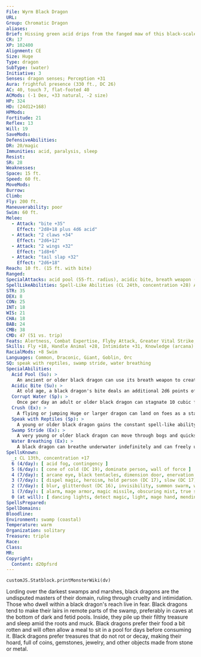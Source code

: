```yaml
---
File: Wyrm Black Dragon
URL: 
Group: Chromatic Dragon
aliases: 
Brief: Hissing green acid drips from the fanged maw of this black-scaled, horned dragon.
CR: 17
XP: 102400
Alignment: CE
Size: Huge
Type: dragon
SubType: (water)
Initiative: 3
Senses: dragon senses; Perception +31
Aura: frightful presence (330 ft., DC 26)
AC: 40, touch 7, flat-footed 40
ACMods: (-1 Dex, +33 natural, -2 size)
HP: 324
HD: (24d12+168)
HPMods: 
Fortitude: 21
Reflex: 13
Will: 19
SaveMods: 
DefensiveAbilities: 
DR: 20/magic
Immunities: acid, paralysis, sleep
Resist: 
SR: 28
Weaknesses: 
Space: 15 ft.
Speed: 60 ft.
MoveMods: 
Burrow: 
Climb: 
Fly: 200 ft.
Maneuverability: poor
Swim: 60 ft.
Melee: 
  - Attack: "bite +35"
    Effect: "2d8+18 plus 4d6 acid"
  - Attack: "2 claws +34"
    Effect: "2d6+12"
  - Attack: "2 wings +32"
    Effect: "1d8+6"
  - Attack: "tail slap +32"
    Effect: "2d6+18"
Reach: 10 ft. (15 ft. with bite)
Ranged: 
SpecialAttacks: acid pool (55-ft. radius), acidic bite, breath weapon (100-ft. line, DC 29, 22d6 acid), corrupt water, crush (Small creatures, DC 29, 2d8+18)
SpellLikeAbilities: Spell-Like Abilities (CL 24th, concentration +28) At will-darkness (110-ft. radius), insect plague, plant growth
STR: 35
DEX: 8
CON: 25
INT: 18
WIS: 21
CHA: 18
BAB: 24
CMB: 38
CMD: 47 (51 vs. trip)
Feats: Alertness, Combat Expertise, Flyby Attack, Greater Vital Strike, Improved Initiative, Improved Natural Attack (Bite), Improved Vital Strike, Multiattack, Power Attack, Skill Focus (Stealth), Vital Strike, Weapon Focus (bite)
Skills: Fly +18, Handle Animal +28, Intimidate +31, Knowledge (arcana) +31, Knowledge (history) +31, Knowledge (geography) +31, Perception +34,Spellcraft +31, Stealth +24, Swim +47
RacialMods: +8 Swim
Languages: Common, Draconic, Giant, Goblin, Orc
SQ: speak with reptiles, swamp stride, water breathing
SpecialAbilities:
  Acid Pool (Su): >
    An ancient or older black dragon can use its breath weapon to create an acid pool as a standard action. This acid pool has a radius of 55 feet. When an acid pool is created, anyone inside its area takes 22d6 points of acid damage (Reflex half). Any creature that starts its turn touching this pool takes damage, but can make a Reflex save for half. Each round, the total damage dice of the pool is halved (10d6 round 2, 5d6 round 3, 2d6 round 4, 1d6 round 5) until the result would be less than 1d6. The acid pool floats on water, and deals damage to anything on the surface.
  Acidic Bite (Su): >
    At old age, a black dragon's bite deals an additional 2d6 points of acid damage. An ancient dragon's damage increases to 4d6, and a great wrym's to 6d6.
  Corrupt Water (Sp): >
    Once per day an adult or older black dragon can stagnate 10 cubic feet of still water, making it foul and unable to support water-breathing life. The ability spoils liquids containing water. Liquid-based magic items (such as potions) and items in a creature's possession must succeed on a Will save (DC equal to the dragon's frightful presence) or become ruined. This ability is the equivalent of a 1st-level spell. Its range is equal to that of the dragon's frightful presence.
  Crush (Ex): >
    A flying or jumping Huge or larger dragon can land on foes as a standard action, using its whole body to crush them. Crush attacks are effective only against opponents three or more size categories smaller than the dragon. A crush attack affects as many creatures as fit in the dragon's space. Creatures in the affected area must succeed on a Reflex save (DC equal to that of the dragon's breath weapon) or be pinned, automatically taking bludgeoning damage during the next round unless the dragon moves off them. If the dragon chooses to maintain the pin, it must succeed at a combat maneuver check as normal. Pinned foes take damage from the crush each round if they don't escape. A crush attack deals the indicated damage plus 1-1/2 times the dragon's Strength bonus.
  Speak with Reptiles (Sp): >
    A young or older black dragon gains the constant spell-like ability to speak with reptiles. This functions as speak with animals, but only with reptilian animals.
  Swamp Stride (Ex): >
    A very young or older black dragon can move through bogs and quicksand without penalty at its normal speed.
  Water Breathing (Ex): >
    A black dragon can breathe underwater indefinitely and can freely use its breath weapon, spells, and other abilities while submerged.
SpellsKnown:
  _: CL 13th, concentration +17
  6 (4/day): [ acid fog, contingency ]
  5 (6/day): [ cone of cold (DC 19), dominate person, wall of force ]
  4 (7/day): [ arcane eye, black tentacles, dimension door, enervation ]
  3 (7/day): [ dispel magic, heroism, hold person (DC 17), slow (DC 17) ]
  2 (7/day): [ blur, glitterdust (DC 16), invisibility, summon swarm, whispering wind ]
  1 (7/day): [ alarm, mage armor, magic missile, obscuring mist, true strike ]
  0 (at will): [ dancing lights, detect magic, light, mage hand, mending, message, prestidigitation, read magic, resistance ]
SpellsPrepared: 
SpellDomains: 
Bloodline: 
Environment: swamp (coastal)
Temperature: warm
Organization: solitary
Treasure: triple
Race: 
Class: 
MR: 
Copyright:
  Content: d20pfsrd
---
```

```dataviewjs
customJS.Statblock.printMonsterWiki(dv)
```
Lording over the darkest swamps and marshes, black dragons are the undisputed masters of their domain, ruling through cruelty and intimidation. Those who dwell within a black dragon's reach live in fear. Black dragons tend to make their lairs in remote parts of the swamp, preferably in caves at the bottom of dark and fetid pools. Inside, they pile up their filthy treasure and sleep amid the roots and muck. Black dragons prefer their food a bit rotten and will often allow a meal to sit in a pool for days before consuming it. Black dragons prefer treasures that do not rot or decay, making their hoard, full of coins, gemstones, jewelry, and other objects made from stone or metal.
